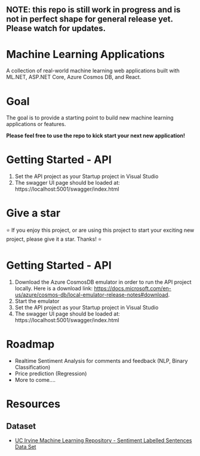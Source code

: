 ## NOTE: this repo is still work in progress and is not in perfect shape for general release yet. Please watch for updates.

# Machine Learning Applications
A collection of real-world machine learning web applications built with ML.NET, ASP.NET Core, Azure Cosmos DB, and React. 

# Goal
The goal is to provide a starting point to build new machine learning applications or features. 

**Please feel free to use the repo to kick start your next new application!**

# Getting Started - API
1. Set the API project as your Startup project in Visual Studio
1. The swagger UI page should be loaded at: https://localhost:5001/swagger/index.html

# Give a star
:star: If you enjoy this project, or are using this project to start your exciting new project, please give it a star. Thanks! :star: 

# Getting Started - API
1. Download the Azure CosmosDB emulator in order to run the API project locally. Here is a download link: https://docs.microsoft.com/en-us/azure/cosmos-db/local-emulator-release-notes#download.
2. Start the emulator
3. Set the API project as your Startup project in Visual Studio
4. The swagger UI page should be loaded at: https://localhost:5001/swagger/index.html

# Roadmap
* Realtime Sentiment Analysis for comments and feedback (NLP, Binary Classification)
* Price prediction (Regression)
* More to come....

# Resources
## Dataset
* [UC Irvine Machine Learning Repository - Sentiment Labelled Sentences Data Set](https://archive.ics.uci.edu/ml/datasets/Sentiment+Labelled+Sentences)
